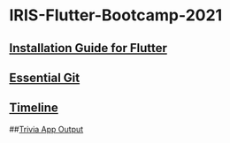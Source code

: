 # IRIS-Flutter-Bootcamp-2021

## [Installation Guide for Flutter](https://flutter.dev/docs/get-started/install)

## [Essential Git](https://github.com/IRIS-NITK/IRIS-RoR-Bootcamp-2020/blob/main/essential_git.md)

## [Timeline](/general/timeline.md)

##[Trivia App Output](https://github.com/Manvith-Prabhu/IRIS-Flutter-Bootcamp-2022/blob/master/Trivia%20App/Triviaapp_output.gif)
